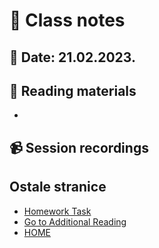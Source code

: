 # 📝 Class notes
## 📅 Date: 21.02.2023.


## 📖 Reading materials
- 

## 📹 Session recordings  

## **Ostale stranice**
- [Homework Task](/devops-mentorship-program/02-february/week-2-210223/01-homework.md)  
- [Go to Additional Reading](/devops-mentorship-program/02-february/week-2-210223/02-additional-reading.md)   
- [HOME](https://github.com/allops-solutions/devops-aws-mentorship-program#devops-mentorship-program)  
